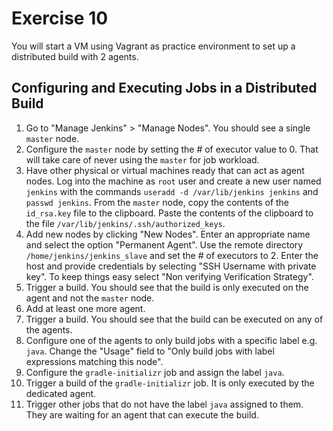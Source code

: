 # Exercise 10

You will start a VM using Vagrant as practice environment to set up a distributed build with 2 agents.

## Configuring and Executing Jobs in a Distributed Build

1. Go to "Manage Jenkins" > "Manage Nodes". You should see a single `master` node.
2. Configure the `master` node by setting the # of executor value to 0. That will take care of never using the `master` for job workload.
3. Have other physical or virtual machines ready that can act as agent nodes. Log into the machine as `root` user and create a new user named `jenkins` with the commands `useradd -d /var/lib/jenkins jenkins` and `passwd jenkins`. From the `master` node, copy the contents of the `id_rsa.key` file to the clipboard. Paste the contents of the clipboard to the file `/var/lib/jenkins/.ssh/authorized_keys`.
4. Add new nodes by clicking "New Nodes". Enter an appropriate name and select the option "Permanent Agent". Use the remote directory `/home/jenkins/jenkins_slave` and set the # of executors to 2. Enter the host and provide credentials by selecting "SSH Username with private key". To keep things easy select "Non verifying Verification Strategy".
4. Trigger a build. You should see that the build is only executed on the agent and not the `master` node.
5. Add at least one more agent.
6. Trigger a build. You should see that the build can be executed on any of the agents.
7. Configure one of the agents to only build jobs with a specific label e.g. `java`. Change the "Usage" field to "Only build jobs with label expressions matching this node".
8. Configure the `gradle-initializr` job and assign the label `java`.
9. Trigger a build of the `gradle-initializr` job. It is only executed by the dedicated agent.
10. Trigger other jobs that do not have the label `java` assigned to them. They are waiting for an agent that can execute the build.